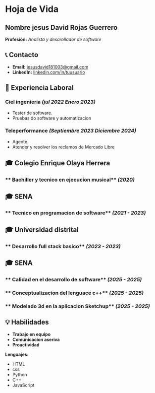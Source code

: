 # Hoja de Vida

## Nombre jesus David Rojas Guerrero
**Profesión:** _Analista y desarollador de software_

## 📞 Contacto
- **Email:** [jesusdavid181003@gmail.com](jesusdavid181003@gmail.com)
- **LinkedIn:** [linkedin.com/in/tuusuario](https://linkedin.com/in/tuusuario)

## 🏢 Experiencia Laboral
### **Ciel ingenieria** _(jul 2022 Enero 2023)_
- Tester de software.
-   Pruebas do software y automatizacion
### **Teleperformance** _(Septiembre 2023 Diciembre 2024)_
- Agente.
-   Atender y resolver los reclamos de Mercado Libre

## 🎓 Colegio Enrique Olaya Herrera
### **  Bachiller y tecnico en ejecucion musical** _(2020)_
## 🎓 SENA
### **  Tecnico en programacion de software** _(2021 - 2023)_
## 🎓 Universidad distrital
### **  Desarrollo full stack basico** _(2023 - 2023)_
## 🎓 SENA
### **  Calidad en el desarrollo de software** _(2025 - 2025)_
### **  Conceptualizacion del lenguace c++** _(2025 - 2025)_
### **  Modelado 3d en la aplicacion Sketchup** _(2025 - 2025)_


## 💡 Habilidades
- **Trabajo en equipo**
- **Comunicacion aseriva**
- **Proactividad**

**Lenguajes:** 
- HTML
- css
- Python
- C++
- JavaScript
